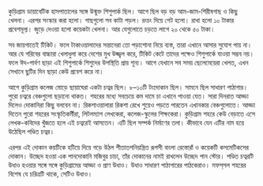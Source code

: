 কুড়িগ্রাম ডায়াবেটিক হাসপাতালের সঙ্গে উন্মুক্ত শিশুপার্ক ছিল। আগে ছিল বড় বড় আম-জাম-শিরীষগাছ ও কিছু খেলনা। এরপর সংস্কার করা হলো। গাছগুলো সব কাটা পড়ল। রংচং দিয়ে গেট হলো। রাখা হলো ১০ টাকার প্রবেশমূল্য। জুড়ে দেওয়া হলো কয়েকটা খেলনা। আর যেগুলোতে চড়তে লাগে ২০ থেকে ৫০ টাকা।

সব জায়গাতেই টিকিট। ফলে টাকাওয়ালাদের সন্তানেরা তো পড়াশোনা নিয়ে ব্যস্ত, তারা এখানে আসার সুযোগ পায় না। আর যে গরিবের বাচ্চারা খেলাধুলা করে দেশের মুখ উজ্জ্বল করে, টিকিট কেটে তাদের পক্ষেও শিশুপার্কে যাওয়া সম্ভব নয়। ফলে ঈদ-পার্বণ ছাড়া এই শিশুপার্কে শিশুদের উপস্থিতি প্রায় শূন্য। আগে যেখানে সব সময় ছেলেমেয়েরা খেলত, এখন সেখানে ছুটির দিন ছাড়া কেউ প্রবেশ করে না।

আগে কুড়িগ্রাম কলেজ মোড়ে ছায়াঘেরা একটা চত্বর ছিল। ৮–১০টি টংদোকান ছিল। সামনে ছিল সাধারণ পাঠাগার। পুরো চত্বরে বেঞ্চগুলো ছড়ানো থাকত। শহরের মধ্যে সবচেয়ে কম দামে চা এখানে পাওয়া যেত। সারা দিনরাত আড্ডা দিলেও দোকানিরা কিছু বলবেন না। রিকশাওয়ালারা রিকশা রেখে শুয়েও পড়তে পারতেন এখানকার বেঞ্চগুলোতে। আড্ডা দিতেন পুরো শহরের সংস্কৃতিকর্মীরা, লিটলম্যাগ লেখকেরা, কলেজ-স্কুলের শিক্ষকেরা। কুড়িগ্রাম শহরে কেউ বেড়াতে এসে লেখক-কবিদের খুঁজতে হলে এই চত্বরেই আসতেন। এটি ছিল সম্পর্ক নির্মাণের তলা। কীভাবে যেন এটির নাম হয়ে উঠেছিল পণ্ডিত চত্বর।

এরপর এই দোকান কয়টিকে হটিয়ে দিয়ে গড়ে উঠল শীতাতপনিয়ন্ত্রিত রূপসী বাংলা রেস্তোরাঁ ও কয়েকটি কসমেটিকসের দোকান। উচ্ছেদ হওয়া এক পানদোকানি মজিবুর চাচা, তাঁর দোকানের নামই রাখলেন উচ্ছেদ পান স্টোর। পণ্ডিত চত্বরটি উধাও হওয়ার সঙ্গে সঙ্গে কুড়িগ্রামের আড্ডা ও প্রাণ উধাও। উধাও সাধারণ পাঠাগারের পাঠকেরাও। মফস্‌সল শহরের বিশেষ যে চরিত্রটি থাকে, সেটিও উধাও।
